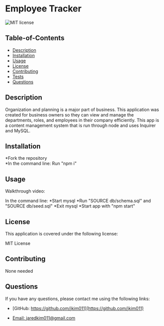 # Employee Tracker

  
  ![MIT license](https://img.shields.io/badge/License-MIT-blue.svg)
    

  ## Table-of-Contents
  * [Description](#description)
  * [Installation](#installation)
  * [Usage](#usage)
  * [License](#license)
  * [Contributing](#contributing)
  * [Tests](#tests)
  * [Questions](#questions)
  
  ## Description
  Organization and planning is a major part of business. This application was created for business owners so they can view and manage the departments, roles, and employees in their company efficiently. This app is a content management system that is run through node and uses Inquirer and MySQL. 

  ## Installation
  *Fork the repository <br>
  *In the command line: Run "npm i"

  ## Usage
  Walkthrough video:

  In the command line:
    *Start mysql 
    *Run "SOURCE db/schema.sql" and "SOURCE db/seed.sql"
    *Exit mysql 
    *Start app with "npm start"
  
  ## License 
  This application is covered under the following license:

  MIT License

  ## Contributing
  None needed

  ## Questions
  If you have any questions, please contact me using the following links:

  - [GitHub: https://github.com/jkim011](https://github.com/jkim011)

  - [Email: jaredkim011@gmail.com](mailto:jaredkim011@gmail.com)
